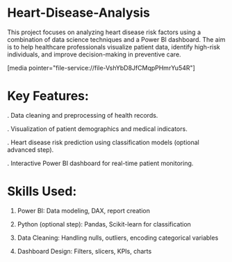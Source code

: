 # Heart-Disease-Analysis
This project focuses on analyzing heart disease risk factors using a combination of data science techniques and a Power BI dashboard. The aim is to help healthcare professionals visualize patient data, identify high-risk individuals, and improve decision-making in preventive care.

[media pointer="file-service://file-VshYbD8JfCMqpPHmrYu54R"]


# Key Features:
. Data cleaning and preprocessing of health records.

. Visualization of patient demographics and medical indicators.

. Heart disease risk prediction using classification models (optional advanced step).

. Interactive Power BI dashboard for real-time patient monitoring.

# Skills Used:
1. Power BI: Data modeling, DAX, report creation

2. Python (optional step): Pandas, Scikit-learn for classification

3. Data Cleaning: Handling nulls, outliers, encoding categorical variables

4. Dashboard Design: Filters, slicers, KPIs, charts
